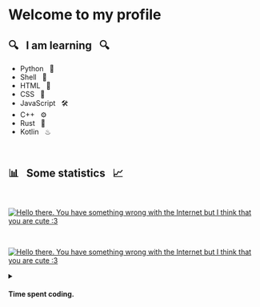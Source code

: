 # Welcome to my profile

## 🔍 &nbsp; I am learning &nbsp; 🔍

+ Python &nbsp; 🐍
+ Shell &nbsp; 🐚
+ HTML &nbsp; 📖
+ CSS &nbsp; 🎨
+ JavaScript &nbsp; 🛠️
+ C++ &nbsp; ⚙️
+ Rust &nbsp; 🦀
+ Kotlin &nbsp; ♨

<br>

## 📊 &nbsp; Some statistics &nbsp; 📈

<div align="left">
<br>

  [![Hello there. You have something wrong with the Internet but I think that you are cute :3](https://github-readme-stats.vercel.app/api?username=boiiterra&show_icons=true&include_all_commits=true&hide_border=true)](https://github.com/Boiiterra)

  <br>

  [![Hello there. You have something wrong with the Internet but I think that you are cute :3](https://www.codewars.com/users/Boiiterra/badges/small)](https://www.codewars.com/users/Boiiterra "I am on codewars")


<details>
<summary><h4>Time spent coding.</h4></summary>

[![Hello there. You have something wrong with the Internet but I think that you are cute :3](https://github-readme-stats.vercel.app/api/wakatime?username=Boiiterra&hide_border=true&custom_title=Time%20spent%20coding%20with%20...%20since%20April%203%202022:)](https://github.com/Boiiterra)

</details>
</div>
